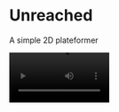 # Unreached
A simple 2D plateformer

<video src='https://github.com/cegepmatane/Unreached/blob/main/Vid%C3%A9o/Unreached.mp4' width=180/>

# Game By
Noah Nicolas

# Assets used
- [Parallax Dusk Mountain Background](https://assetstore.unity.com/packages/2d/textures-materials/tiles/parallax-dusk-mountain-background-53403)
- [Free Pixel Font - Thaleah](https://assetstore.unity.com/packages/2d/fonts/free-pixel-font-thaleah-140059)
- [Cartoon FX Remaster Free](https://assetstore.unity.com/packages/vfx/particles/cartoon-fx-remaster-free-109565)
- [Monsters_Creatures_Fantasy](https://assetstore.unity.com/packages/2d/characters/monsters-creatures-fantasy-167949)
- [2D Camera](https://assetstore.unity.com/packages/tools/camera/2d-camera-206159)
- [Sunny Land](https://assetstore.unity.com/packages/2d/characters/sunny-land-103349)
- [Warrior Free Asset](https://assetstore.unity.com/packages/2d/characters/warrior-free-asset-195707)
- [Free Music Tracks For Games](https://assetstore.unity.com/account/assets)
